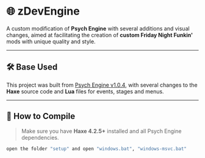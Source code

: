 # 🌐 zDevEngine

A custom modification of **Psych Engine** with several additions and visual changes, aimed at facilitating the creation of **custom Friday Night Funkin'** mods with unique quality and style.

---

## 🛠️ Base Used

This project was built from [Psych Engine v1.0.4](https://github.com/ShadowMario/FNF-PsychEngine), with several changes to the **Haxe** source code and **Lua** files for events, stages and menus.

---

## 🚀 How to Compile

> Make sure you have **Haxe 4.2.5+** installed and all Psych Engine dependencies.

```bash
open the folder "setup" and open "windows.bat", "windows-msvc.bat"
